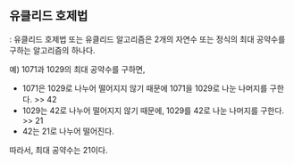 유클리드 호제법
---------------------
 : 유클리드 호제법 또는 유클리드 알고리즘은 2개의 자연수 또는 정식의 최대 공약수를 구하는 알고리즘의 하나다.
 
 예)
 1071과 1029의 최대 공약수를 구하면,
 
 - 1071은 1029로 나누어 떨어지지 않기 때문에 1071을 1029로 나눈 나머지를 구한다. >> 42
 - 1029는 42로 나누어 떨어지지 않기 때문에, 1029를 42로 나눈 나머지를 구한다. >> 21
 - 42는 21로 나누어 떨어진다.
 
 따라서, 최대 공약수는 21이다.
